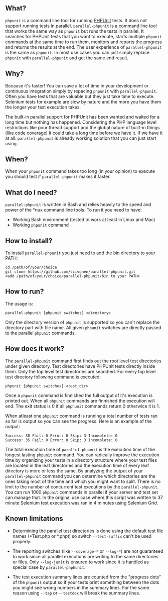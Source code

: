 What?
-----

`phpunit` is a command line tool for running 
[PHPUnit](https://github.com/sebastianbergmann/phpunit/) tests. It does not support 
running tests in parallel. `parallel-phpunit` is a command line tool that works the 
same way as `phpunit` but runs the tests in parallel. It searches for PHPUnit tests that
you want to execute, starts multiple `phpunit` commands at the same time to run them, 
monitors and reports the progress and returns the results at the end. The user experience
of `parallel-phpunit` is the same as `phpunit`. In most use cases you can just simply 
replace `phpunit` with `parallel-phpunit` and get the same end result.

Why?
----

Because it's faster! You can save a lot of time in your development or continuous 
integration simply by repacing `phpunit` with `parallel-phpunit`. Often you have tests that 
are valuable but they just take time to execute. Selenium tests for example are slow by 
nature and the more you have them the longer your test execution takes.

The built-in parallel support for PHPUnit has been wanted and waited for a long time but 
nothing has happened. Considering the PHP language level restrictions like poor thread 
support and the global nature of built-in things (like code coverage) it could take a
long time before we have it. If we have it at all. `parallel-phpunit` is already working
solution that you can just start using.

When?
-----

When your `phpunit` command takes too long (in your opinion) to execute you should test if
`parallel-phpunit` makes it faster.

What do I need?
---------------

`parallel-phpunit` is written in Bash and relies heavily to the speed and power of the 
*nux command line tools. To run it you need to have:

* Working Bash environment (tested to work at least in Linux and Mac)
* Working `phpunit` command

How to install?
---------------

To install `parallel-phpunit` you just need to add the 
[bin](https://github.com/siivonen/parallel-phpunit/tree/master/bin) directory to 
your PATH:

    cd /path/of/your/choice
    git clone https://github.com/siivonen/parallel-phpunit.git
    <add /path/of/your/choice/parallel-phpunit/bin to your PATH>

How to run?
-----------

The usage is:

    parallel-phpunit [phpunit switches] <directory>

Only the directory version of `phpunit` is supported so you can't replace the directory
part with file name. All given `phpunit` switches are directly passed to the parallel
`phpunit` commands.

How does it work?
-----------------

The `parallel-phpunit` command first finds out the root level test directories under given
directory. Test directories have PHPUnit tests directly inside them. Only the top level
test directories are searched. For every top level test directory following command is
executed:

    phpunit [phpunit switches] <test_dir>

Once a `phpunit` command is finnished the full output of it's execution is printed out.
When all `phpunit` commands are finnished the execution will end. The exit status is 0 if
all `phphunit` commands return 0 otherwice it is 1.

When atleast one `phpunit` command is running a total number of tests ran so far is output 
so you can see the progress. Here is an example of the output:

    Success: 30 Fail: 0 Error: 0 Skip: 3 Incomplete: 0
    Success: 35 Fail: 0 Error: 0 Skip: 3 Incomplete: 0

The total execution time of `parallel-phpunit` is the execution time of the longest lasting
`phpunit` command. You can radically improve the execution time by organizing your tests in a
directory structure where your test files are located in the leaf directories and the execution
time of every leaf directory is more or less the same. By analyzing the output of your
`parallel-phpunit` command you can determine which directories are the ones taking most of the
time and which you might want to split. There is no limit to the number of concurrent test
executions by the `parallel-phpunit`. You can run 1000 `phpunit` commands in parallel if your
server and test set can manage that. In the original use case where this script was written to
37 minute Selenium test execution was ran in 4 minutes using Selenium Grid.

Known limitations
-----------------

* Determining the parallel test directories is done using the default test file names (*Test.php 
  or *.phpt) so switch `--test-suffix` can't be used properly.

* The reporting switches (like `--coverage-*` or `--log-*`) are not guaranteed to work since all
  parallel executions are writing to the same directories or files. Only `--log-junit` is ensured 
  to work since it is handled as special case by `parallel-phphunit`.

* The test execution summary lines are counted from the "progress dots" of the `phpunit` output
  so if your tests print something between the dots you might see wrong numbers in the summary
  lines. For the same reason using `--tap` or `--testdox` will break the summary lines.